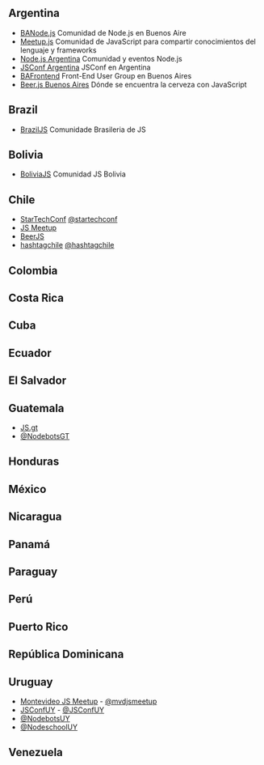 ## Argentina
* [BANode.js](https://www.meetup.com/BANode-Meetup/) Comunidad de Node.js en Buenos Aire
* [Meetup.js](https://www.meetup.com/Meetup-js/) Comunidad de JavaScript para compartir conocimientos del lenguaje y frameworks
* [Node.js Argentina](https://www.meetup.com/NodeJS-Argentina/) Comunidad y eventos Node.js
* [JSConf Argentina](https://www.jsconfar.com/) JSConf en Argentina
* [BAFrontend](https://www.meetup.com/BAFrontend/) Front-End User Group en Buenos Aires
* [Beer.js Buenos Aires](https://www.meetup.com/Beer-js-Buenos-Aires/) Dónde se encuentra la cerveza con JavaScript

## Brazil
* [BrazilJS](http://braziljs.org/) Comunidade Brasileria de JS

## Bolivia
* [BoliviaJS](http://boliviajs.github.io) Comunidad JS Bolivia

## Chile
* [StarTechConf](http://www.startechconf.com/)  [@startechconf](https://twitter.com/startechconf)
* [JS Meetup](http://www.meetup.com/dynlangchile/events/221341220/)
* [BeerJS](http://www.beerjs.cl/)
* [hashtagchile](http://www.hashtagchile.com/) [@hashtagchile](https://twitter.com/hashtagchile)

## Colombia

## Costa Rica

## Cuba

## Ecuador

## El Salvador

## Guatemala

* [JS.gt](https://www.facebook.com/jspuntogt)
* [@NodebotsGT](https://twitter.com/NodebotsGT)

## Honduras

## México

## Nicaragua

## Panamá

## Paraguay

## Perú

## Puerto Rico

## República Dominicana

## Uruguay
* [Montevideo JS Meetup](http://www.meetup.com/mvd-js/) - [@mvdjsmeetup](https://twitter.com/mvdjsmeetup)
* [JSConfUY](https://jsconf.uy) - [@JSConfUY](https://twitter.com/JSConfUY)
* [@NodebotsUY](https://twitter.com/NodebotsUY)
* [@NodeschoolUY](https://twitter.com/NodeschoolUY)

## Venezuela
